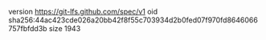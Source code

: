 version https://git-lfs.github.com/spec/v1
oid sha256:44ac423cde026a20bb42f8f55c703934d2b0fed07f970fd8646066757fbfdd3b
size 1943
